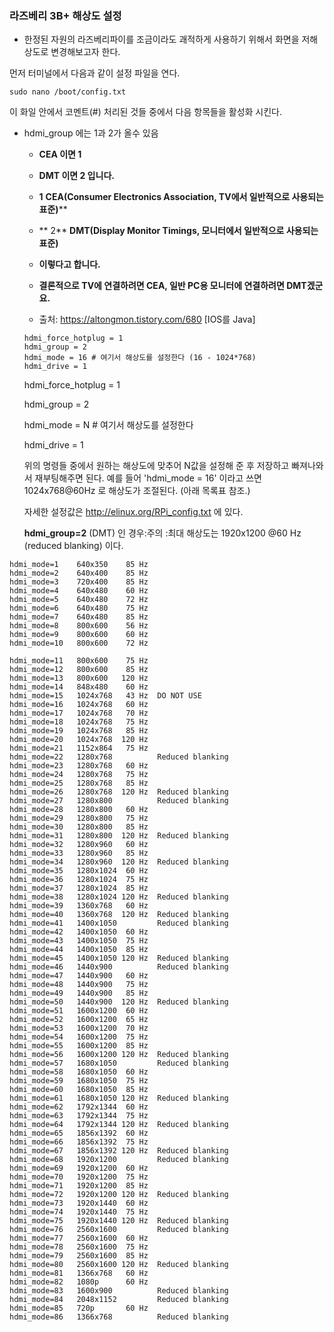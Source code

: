 ### 라즈베리 3B+ 해상도 설정



-  한정된 자원의 라즈베리파이를 조금이라도 괘적하게 사용하기 위해서 화면을 저해상도로 변경해보고자 한다.

  먼저 터미널에서 다음과 같이 설정 파일을 연다.

  

  `sudo nano /boot/config.txt `

  이 화일 안에서 코멘트(#) 처리된 것들 중에서 다음 항목들을 활성화 시킨다.



- hdmi_group 에는 1과 2가 올수 있음 
  - **CEA 이면 1**

  - **DMT 이면 2 입니다.**

  - **1**  **CEA(Consumer Electronics Association, TV에서 일반적으로 사용되는 표준)****

  - ** 2** **DMT(Display Monitor Timings, 모니터에서 일반적으로 사용되는 표준)**

  - **이렇다고 합니다.**

  - **결론적으로 TV에 연결하려면 CEA, 일반 PC용 모니터에 연결하려면 DMT겠군요.**

  - 출처: https://altongmon.tistory.com/680 [IOS를 Java]

    

  ```shell
  hdmi_force_hotplug = 1
  hdmi_group = 2
  hdmi_mode = 16 # 여기서 해상도를 설정한다 (16 - 1024*768)
  hdmi_drive = 1 
  
  ```

  hdmi_force_hotplug = 1

  hdmi_group = 2

  hdmi_mode = N # 여기서 해상도를 설정한다

  hdmi_drive = 1 


  위의 명령들 중에서 원하는 해상도에 맞추어 N값을 설정해 준 후 저장하고 빠져나와서 재부팅해주면 된다. 예를 들어 'hdmi_mode = 16' 이라고 쓰면 1024x768@60Hz 로 해상도가 조절된다. (아래 목록표 참조.)

  자세한 설정값은 http://elinux.org/RPi_config.txt 에 있다.

  

  **hdmi_group=2** (DMT) 인 경우:주의 :최대 해상도는 1920x1200 @60 Hz (reduced blanking) 이다.



```
hdmi_mode=1    640x350    85 Hz
hdmi_mode=2    640x400    85 Hz
hdmi_mode=3    720x400    85 Hz
hdmi_mode=4    640x480    60 Hz
hdmi_mode=5    640x480    72 Hz
hdmi_mode=6    640x480    75 Hz
hdmi_mode=7    640x480    85 Hz
hdmi_mode=8    800x600    56 Hz
hdmi_mode=9    800x600    60 Hz
hdmi_mode=10   800x600    72 Hz

hdmi_mode=11   800x600    75 Hz
hdmi_mode=12   800x600    85 Hz
hdmi_mode=13   800x600   120 Hz
hdmi_mode=14   848x480    60 Hz
hdmi_mode=15   1024x768   43 Hz  DO NOT USE
hdmi_mode=16   1024x768   60 Hz   
hdmi_mode=17   1024x768   70 Hz
hdmi_mode=18   1024x768   75 Hz
hdmi_mode=19   1024x768   85 Hz
hdmi_mode=20   1024x768  120 Hz
hdmi_mode=21   1152x864   75 Hz
hdmi_mode=22   1280x768          Reduced blanking
hdmi_mode=23   1280x768   60 Hz
hdmi_mode=24   1280x768   75 Hz
hdmi_mode=25   1280x768   85 Hz
hdmi_mode=26   1280x768  120 Hz  Reduced blanking
hdmi_mode=27   1280x800          Reduced blanking
hdmi_mode=28   1280x800   60 Hz  
hdmi_mode=29   1280x800   75 Hz  
hdmi_mode=30   1280x800   85 Hz  
hdmi_mode=31   1280x800  120 Hz  Reduced blanking
hdmi_mode=32   1280x960   60 Hz  
hdmi_mode=33   1280x960   85 Hz  
hdmi_mode=34   1280x960  120 Hz  Reduced blanking
hdmi_mode=35   1280x1024  60 Hz 
hdmi_mode=36   1280x1024  75 Hz  
hdmi_mode=37   1280x1024  85 Hz  
hdmi_mode=38   1280x1024 120 Hz  Reduced blanking
hdmi_mode=39   1360x768   60 Hz  
hdmi_mode=40   1360x768  120 Hz  Reduced blanking
hdmi_mode=41   1400x1050         Reduced blanking
hdmi_mode=42   1400x1050  60 Hz  
hdmi_mode=43   1400x1050  75 Hz  
hdmi_mode=44   1400x1050  85 Hz  
hdmi_mode=45   1400x1050 120 Hz  Reduced blanking
hdmi_mode=46   1440x900          Reduced blanking
hdmi_mode=47   1440x900   60 Hz  
hdmi_mode=48   1440x900   75 Hz  
hdmi_mode=49   1440x900   85 Hz  
hdmi_mode=50   1440x900  120 Hz  Reduced blanking
hdmi_mode=51   1600x1200  60 Hz  
hdmi_mode=52   1600x1200  65 Hz  
hdmi_mode=53   1600x1200  70 Hz  
hdmi_mode=54   1600x1200  75 Hz  
hdmi_mode=55   1600x1200  85 Hz  
hdmi_mode=56   1600x1200 120 Hz  Reduced blanking
hdmi_mode=57   1680x1050         Reduced blanking
hdmi_mode=58   1680x1050  60 Hz  
hdmi_mode=59   1680x1050  75 Hz  
hdmi_mode=60   1680x1050  85 Hz  
hdmi_mode=61   1680x1050 120 Hz  Reduced blanking
hdmi_mode=62   1792x1344  60 Hz  
hdmi_mode=63   1792x1344  75 Hz  
hdmi_mode=64   1792x1344 120 Hz  Reduced blanking
hdmi_mode=65   1856x1392  60 Hz  
hdmi_mode=66   1856x1392  75 Hz  
hdmi_mode=67   1856x1392 120 Hz  Reduced blanking
hdmi_mode=68   1920x1200         Reduced blanking
hdmi_mode=69   1920x1200  60 Hz  
hdmi_mode=70   1920x1200  75 Hz  
hdmi_mode=71   1920x1200  85 Hz  
hdmi_mode=72   1920x1200 120 Hz  Reduced blanking
hdmi_mode=73   1920x1440  60 Hz  
hdmi_mode=74   1920x1440  75 Hz 
hdmi_mode=75   1920x1440 120 Hz  Reduced blanking
hdmi_mode=76   2560x1600         Reduced blanking
hdmi_mode=77   2560x1600  60 Hz  
hdmi_mode=78   2560x1600  75 Hz  
hdmi_mode=79   2560x1600  85 Hz  
hdmi_mode=80   2560x1600 120 Hz  Reduced blanking
hdmi_mode=81   1366x768   60 Hz  
hdmi_mode=82   1080p      60 Hz  
hdmi_mode=83   1600x900          Reduced blanking
hdmi_mode=84   2048x1152         Reduced blanking
hdmi_mode=85   720p       60 Hz  
hdmi_mode=86   1366x768          Reduced blanking
```